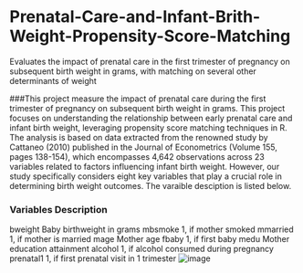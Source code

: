 # Prenatal-Care-and-Infant-Brith-Weight-Propensity-Score-Matching
Evaluates the impact of prenatal care in the first trimester of pregnancy on subsequent birth weight in grams, with matching on several other determinants of weight

###This project measure the impact  of prenatal care during the first trimester of pregnancy on subsequent birth weight in grams. This project focuses on understanding the relationship between early prenatal care and infant birth weight, leveraging propensity score matching techniques in R. The analysis is based on data extracted from the renowned study by Cattaneo (2010) published in the Journal of Econometrics (Volume 155, pages 138-154), which encompasses 4,642 observations across 23 variables related to factors influencing infant birth weight. However, our study specifically considers eight key variables that play a crucial role in determining birth weight outcomes. The varaible desciption is listed below. 
### Variables Description
bweight	Baby birthweight in grams 
mbsmoke	1, if mother smoked
mmarried	1, if mother is married
mage	Mother age
fbaby	1, if first baby
medu	Mother education attainment
alcohol	1, if alcohol consumed during pregnancy
prenatal1	1, if first prenatal visit in 1 trimester
![image](https://github.com/mshirzad414/Prenatal-Care-and-Infant-Birth-Weight-Propensity-Score-Matching/assets/140922484/16fb66c1-2c8b-4120-9614-6a8358c46378)

